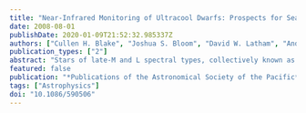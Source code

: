```yaml
---
title: "Near-Infrared Monitoring of Ultracool Dwarfs: Prospects for Searching for Transiting Companions"
date: 2008-08-01
publishDate: 2020-01-09T21:52:32.985337Z
authors: ["Cullen H. Blake", "Joshua S. Bloom", "David W. Latham", "Andrew H. Szentgyorgyi", "Michael F. Skrutskie", "Emilio E. Falco", "Dan S. Starr"]
publication_types: ["2"]
abstract: "Stars of late-M and L spectral types, collectively known as ultracool dwarfs (UCDs), may be excellent targets for searches for extrasolar planets. Owing to their small radii, the signal from an Earth-size planet transiting a UCD is, in principle, readily detectable. We present results from a study designed to evaluate the feasibility of using precise near-infrared (NIR) photometry to detect terrestrial extrasolar planets orbiting UCDs. We used the Peters Automated Infrared Imaging Telescope (PAIRITEL) to observe a sample of 13 UCDs over a period of 10 months. We consider several important systematic effects in NIR differential photometry and develop techniques for generating photometry with a precision of 0.01 mag and long-term stability. We simulate the planet detection efficiency of an extended campaign to monitor a large sample of UCDs with PAIRITEL. We find that both a targeted campaign with a single telescope lasting several years and a campaign making use of a network of telescopes distributed in longitude could provide significant sensitivity to terrestrial planets orbiting UCDs, potentially in the habitable zone."
featured: false
publication: "*Publications of the Astronomical Society of the Pacific*"
tags: ["Astrophysics"]
doi: "10.1086/590506"
---
```


